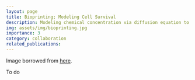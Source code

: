 ```yaml
---
layout: page
title: Bioprinting; Modeling Cell Survival
description: Modeling chemical concentration via diffusion equation to inform bioprinting template design
img: assets/img/bioprinting.jpg
importance: 3
category: collaboration
related_publications:
---
```


Image borrowed from [here](https://www.google.com/url?sa=i&url=https%3A%2F%2Fbioprocessintl.com%2Fsponsored-content%2Fthe-unique-properties-of-gelatin-in-3d-bioprinting%2F&psig=AOvVaw0Xhwz15Q-vTiQSVl39Abmg&ust=1702777769004000&source=images&cd=vfe&opi=89978449&ved=0CBIQjRxqFwoTCKCQzNbrkoMDFQAAAAAdAAAAABAD).

To do